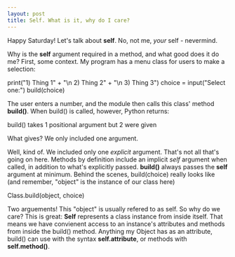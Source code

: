 ```yaml
---
layout: post
title: Self. What is it, why do I care?
---
```


Happy Saturday! Let's talk about **self**. No, not me, *your* self - nevermind.

Why is the **self** argument required in a method, and what good does it do me? First, some context. My program has a menu class for users to make a selection:
  
  print("1) Thing 1" + "\n 2) Thing 2" + "\n 3) Thing 3")
  choice = input("Select one:")
  build(choice)

The user enters a number, and the module then calls this class' method **build()**. When build() is called, however, Python returns:

  build() takes 1 positional argument but 2 were given
  
What gives? We only included one argument.

Well, kind of. We included only one *explicit* argument. That's not all that's going on here. Methods by definition include an implicit *self* argument when called, in addition to what's explicitly passed. **build()** always passes the **self** argument at minimum. Behind the scenes, build(choice) really looks like (and remember, "object" is the instance of our class here)

Class.build(object, choice)

Two arguements! This "object" is usually refered to as self. So why do we care? This is great: **Self** represents a class instance from inside itself. That means we have convienent access to an instance's attributes and methods from inside the build() method. Anything my Object has as an attribute, build() can use with the syntax **self.attribute**, or methods with **self.method()**.



